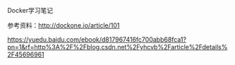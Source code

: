 Docker学习笔记

参考资料：http://dockone.io/article/101

https://yuedu.baidu.com/ebook/d817967416fc700abb68fca1?pn=1&rf=http%3A%2F%2Fblog.csdn.net%2Fyhcvb%2Farticle%2Fdetails%2F45696961

